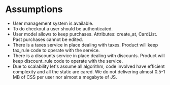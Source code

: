 # Assumptions
* User management system is available. 
* To do checkout a user should be authenticated.
* User model allows to keep purchases. Attributes: create_at, CardList. Past purchases cannot be edited.
* There is a taxes service in place dealing with taxes. Product will keep tax_rule code to operate with the service.
* There is a discounts service in place dealing with discounts. Product will keep discount_rule code to operate with the service.
* Due to scalability let's assume all algorithm, code involved have efficient complexity and all the static are cared. We do not delivering almost 0.5-1 MB of CSS per user nor almost a megabyte of JS.